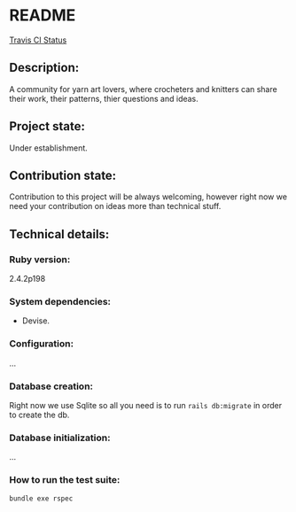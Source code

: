 # README
[Travis CI Status](https://travis-ci.com/EhsanZ/yart.svg?branch=master)
## Description:
A community for yarn art lovers, where crocheters and knitters can share their work, their patterns, thier questions and ideas.

## Project state:
Under establishment.

## Contribution state:
Contribution to this project will be always welcoming, however right now we need your contribution on ideas more than technical stuff.

## Technical details:

### Ruby version:
2.4.2p198

### System dependencies:
* Devise.

### Configuration:
...

### Database creation:
Right now we use Sqlite so all you need is to run `rails db:migrate` in order to create the db.

### Database initialization:
...

### How to run the test suite:
`bundle exe rspec`

